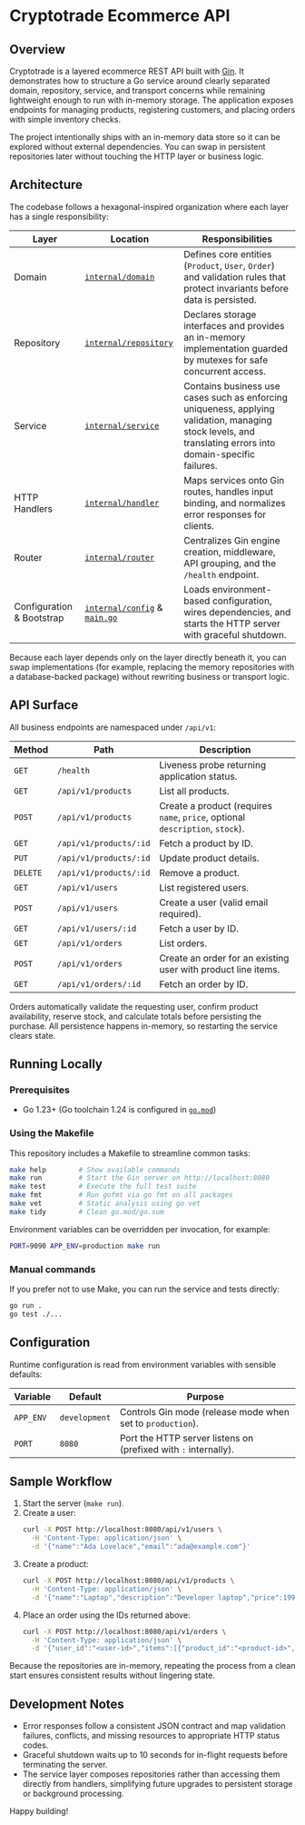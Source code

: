 # Cryptotrade Ecommerce API

## Overview
Cryptotrade is a layered ecommerce REST API built with [Gin](https://gin-gonic.com/). It demonstrates how to structure a Go service around clearly separated domain, repository, service, and transport concerns while remaining lightweight enough to run with in-memory storage. The application exposes endpoints for managing products, registering customers, and placing orders with simple inventory checks.

The project intentionally ships with an in-memory data store so it can be explored without external dependencies. You can swap in persistent repositories later without touching the HTTP layer or business logic.

## Architecture
The codebase follows a hexagonal-inspired organization where each layer has a single responsibility:

| Layer | Location | Responsibilities |
| --- | --- | --- |
| Domain | [`internal/domain`](internal/domain) | Defines core entities (`Product`, `User`, `Order`) and validation rules that protect invariants before data is persisted. |
| Repository | [`internal/repository`](internal/repository) | Declares storage interfaces and provides an in-memory implementation guarded by mutexes for safe concurrent access. |
| Service | [`internal/service`](internal/service) | Contains business use cases such as enforcing uniqueness, applying validation, managing stock levels, and translating errors into domain-specific failures. |
| HTTP Handlers | [`internal/handler`](internal/handler) | Maps services onto Gin routes, handles input binding, and normalizes error responses for clients. |
| Router | [`internal/router`](internal/router/router.go) | Centralizes Gin engine creation, middleware, API grouping, and the `/health` endpoint. |
| Configuration & Bootstrap | [`internal/config`](internal/config) & [`main.go`](main.go) | Loads environment-based configuration, wires dependencies, and starts the HTTP server with graceful shutdown. |

Because each layer depends only on the layer directly beneath it, you can swap implementations (for example, replacing the memory repositories with a database-backed package) without rewriting business or transport logic.

## API Surface
All business endpoints are namespaced under `/api/v1`:

| Method | Path | Description |
| --- | --- | --- |
| `GET` | `/health` | Liveness probe returning application status. |
| `GET` | `/api/v1/products` | List all products. |
| `POST` | `/api/v1/products` | Create a product (requires `name`, `price`, optional `description`, `stock`). |
| `GET` | `/api/v1/products/:id` | Fetch a product by ID. |
| `PUT` | `/api/v1/products/:id` | Update product details. |
| `DELETE` | `/api/v1/products/:id` | Remove a product. |
| `GET` | `/api/v1/users` | List registered users. |
| `POST` | `/api/v1/users` | Create a user (valid email required). |
| `GET` | `/api/v1/users/:id` | Fetch a user by ID. |
| `GET` | `/api/v1/orders` | List orders. |
| `POST` | `/api/v1/orders` | Create an order for an existing user with product line items. |
| `GET` | `/api/v1/orders/:id` | Fetch an order by ID. |

Orders automatically validate the requesting user, confirm product availability, reserve stock, and calculate totals before persisting the purchase. All persistence happens in-memory, so restarting the service clears state.

## Running Locally
### Prerequisites
* Go 1.23+ (Go toolchain 1.24 is configured in [`go.mod`](go.mod))

### Using the Makefile
This repository includes a Makefile to streamline common tasks:

```bash
make help        # Show available commands
make run         # Start the Gin server on http://localhost:8080
make test        # Execute the full test suite
make fmt         # Run gofmt via go fmt on all packages
make vet         # Static analysis using go vet
make tidy        # Clean go.mod/go.sum
```

Environment variables can be overridden per invocation, for example:

```bash
PORT=9090 APP_ENV=production make run
```

### Manual commands
If you prefer not to use Make, you can run the service and tests directly:

```bash
go run .
go test ./...
```

## Configuration
Runtime configuration is read from environment variables with sensible defaults:

| Variable | Default | Purpose |
| --- | --- | --- |
| `APP_ENV` | `development` | Controls Gin mode (release mode when set to `production`). |
| `PORT` | `8080` | Port the HTTP server listens on (prefixed with `:` internally). |

## Sample Workflow
1. Start the server (`make run`).
2. Create a user:
   ```bash
   curl -X POST http://localhost:8080/api/v1/users \
     -H 'Content-Type: application/json' \
     -d '{"name":"Ada Lovelace","email":"ada@example.com"}'
   ```
3. Create a product:
   ```bash
   curl -X POST http://localhost:8080/api/v1/products \
     -H 'Content-Type: application/json' \
     -d '{"name":"Laptop","description":"Developer laptop","price":1999.99,"stock":5}'
   ```
4. Place an order using the IDs returned above:
   ```bash
   curl -X POST http://localhost:8080/api/v1/orders \
     -H 'Content-Type: application/json' \
     -d '{"user_id":"<user-id>","items":[{"product_id":"<product-id>","quantity":1}]}'
   ```

Because the repositories are in-memory, repeating the process from a clean start ensures consistent results without lingering state.

## Development Notes
* Error responses follow a consistent JSON contract and map validation failures, conflicts, and missing resources to appropriate HTTP status codes.
* Graceful shutdown waits up to 10 seconds for in-flight requests before terminating the server.
* The service layer composes repositories rather than accessing them directly from handlers, simplifying future upgrades to persistent storage or background processing.

Happy building!
